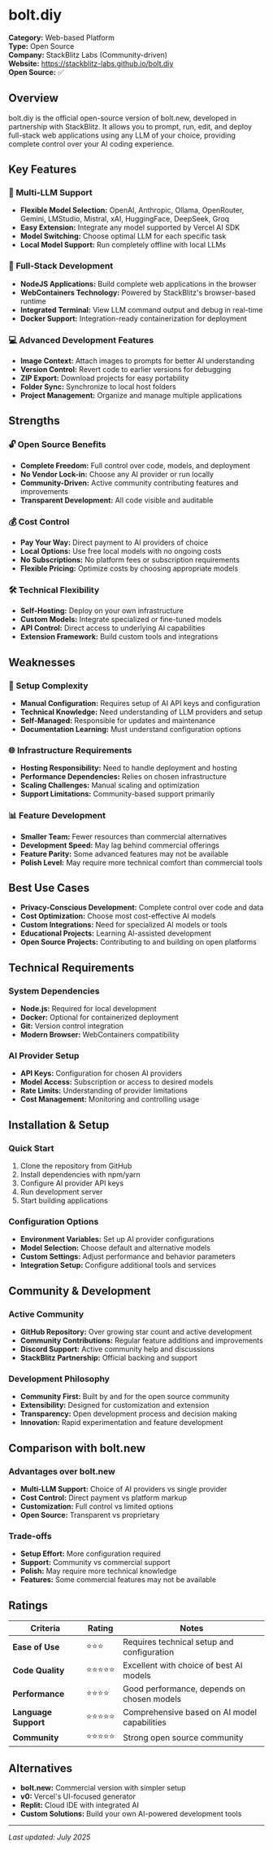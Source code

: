 # bolt.diy

**Category:** Web-based Platform  
**Type:** Open Source  
**Company:** StackBlitz Labs (Community-driven)  
**Website:** https://stackblitz-labs.github.io/bolt.diy  
**Open Source:** ✅  

## Overview

bolt.diy is the official open-source version of bolt.new, developed in partnership with StackBlitz. It allows you to prompt, run, edit, and deploy full-stack web applications using any LLM of your choice, providing complete control over your AI coding experience.

## Key Features

### 🤖 Multi-LLM Support
- **Flexible Model Selection:** OpenAI, Anthropic, Ollama, OpenRouter, Gemini, LMStudio, Mistral, xAI, HuggingFace, DeepSeek, Groq
- **Easy Extension:** Integrate any model supported by Vercel AI SDK
- **Model Switching:** Choose optimal LLM for each specific task
- **Local Model Support:** Run completely offline with local LLMs

### 🔧 Full-Stack Development
- **NodeJS Applications:** Build complete web applications in the browser
- **WebContainers Technology:** Powered by StackBlitz's browser-based runtime
- **Integrated Terminal:** View LLM command output and debug in real-time
- **Docker Support:** Integration-ready containerization for deployment

### 💻 Advanced Development Features
- **Image Context:** Attach images to prompts for better AI understanding
- **Version Control:** Revert code to earlier versions for debugging
- **ZIP Export:** Download projects for easy portability
- **Folder Sync:** Synchronize to local host folders
- **Project Management:** Organize and manage multiple applications

## Strengths

### 🔓 Open Source Benefits
- **Complete Freedom:** Full control over code, models, and deployment
- **No Vendor Lock-in:** Choose any AI provider or run locally
- **Community-Driven:** Active community contributing features and improvements
- **Transparent Development:** All code visible and auditable

### 💰 Cost Control
- **Pay Your Way:** Direct payment to AI providers of choice
- **Local Options:** Use free local models with no ongoing costs
- **No Subscriptions:** No platform fees or subscription requirements
- **Flexible Pricing:** Optimize costs by choosing appropriate models

### 🛠️ Technical Flexibility
- **Self-Hosting:** Deploy on your own infrastructure
- **Custom Models:** Integrate specialized or fine-tuned models
- **API Control:** Direct access to underlying AI capabilities
- **Extension Framework:** Build custom tools and integrations

## Weaknesses

### 🔧 Setup Complexity
- **Manual Configuration:** Requires setup of AI API keys and configuration
- **Technical Knowledge:** Need understanding of LLM providers and setup
- **Self-Managed:** Responsible for updates and maintenance
- **Documentation Learning:** Must understand configuration options

### 🌐 Infrastructure Requirements
- **Hosting Responsibility:** Need to handle deployment and hosting
- **Performance Dependencies:** Relies on chosen infrastructure
- **Scaling Challenges:** Manual scaling and optimization
- **Support Limitations:** Community-based support primarily

### 📊 Feature Development
- **Smaller Team:** Fewer resources than commercial alternatives
- **Development Speed:** May lag behind commercial offerings
- **Feature Parity:** Some advanced features may not be available
- **Polish Level:** May require more technical comfort than commercial tools

## Best Use Cases

- **Privacy-Conscious Development:** Complete control over code and data
- **Cost Optimization:** Choose most cost-effective AI models
- **Custom Integrations:** Need for specialized AI models or tools
- **Educational Projects:** Learning AI-assisted development
- **Open Source Projects:** Contributing to and building on open platforms

## Technical Requirements

### System Dependencies
- **Node.js:** Required for local development
- **Docker:** Optional for containerized deployment
- **Git:** Version control integration
- **Modern Browser:** WebContainers compatibility

### AI Provider Setup
- **API Keys:** Configuration for chosen AI providers
- **Model Access:** Subscription or access to desired models
- **Rate Limits:** Understanding of provider limitations
- **Cost Management:** Monitoring and controlling usage

## Installation & Setup

### Quick Start
1. Clone the repository from GitHub
2. Install dependencies with npm/yarn
3. Configure AI provider API keys
4. Run development server
5. Start building applications

### Configuration Options
- **Environment Variables:** Set up AI provider configurations
- **Model Selection:** Choose default and alternative models
- **Custom Settings:** Adjust performance and behavior parameters
- **Integration Setup:** Configure additional tools and services

## Community & Development

### Active Community
- **GitHub Repository:** Over growing star count and active development
- **Community Contributions:** Regular feature additions and improvements
- **Discord Support:** Active community help and discussions
- **StackBlitz Partnership:** Official backing and support

### Development Philosophy
- **Community First:** Built by and for the open source community
- **Extensibility:** Designed for customization and extension
- **Transparency:** Open development process and decision making
- **Innovation:** Rapid experimentation and feature development

## Comparison with bolt.new

### Advantages over bolt.new
- **Multi-LLM Support:** Choice of AI providers vs single provider
- **Cost Control:** Direct payment vs platform markup
- **Customization:** Full control vs limited options
- **Open Source:** Transparent vs proprietary

### Trade-offs
- **Setup Effort:** More configuration required
- **Support:** Community vs commercial support
- **Polish:** May require more technical knowledge
- **Features:** Some commercial features may not be available

## Ratings

| Criteria | Rating | Notes |
|----------|---------|-------|
| **Ease of Use** | ⭐⭐⭐ | Requires technical setup and configuration |
| **Code Quality** | ⭐⭐⭐⭐⭐ | Excellent with choice of best AI models |
| **Performance** | ⭐⭐⭐⭐ | Good performance, depends on chosen models |
| **Language Support** | ⭐⭐⭐⭐⭐ | Comprehensive based on AI model capabilities |
| **Community** | ⭐⭐⭐⭐⭐ | Strong open source community |

## Alternatives

- **bolt.new:** Commercial version with simpler setup
- **v0:** Vercel's UI-focused generator
- **Replit:** Cloud IDE with integrated AI
- **Custom Solutions:** Build your own AI-powered development tools

---

*Last updated: July 2025*